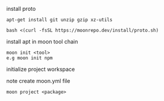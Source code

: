 


install proto

```linux
apt-get install git unzip gzip xz-utils
```

```linux
bash <(curl -fsSL https://moonrepo.dev/install/proto.sh)

```


install apt in moon tool chain

```linux
moon init <tool>
e.g moon init npm
```

initialize project workspace 

note create moon.yml file 

```linux
moon project <package>
```

